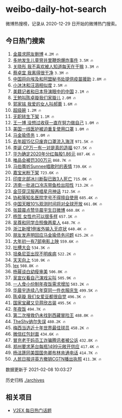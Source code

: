 # weibo-daily-hot-search

微博热搜榜，记录从 2020-12-29 日开始的微博热门搜索。

## 今日热门搜索

<!-- BEGIN -->

1. [金晨求网友删博](https://s.weibo.com/weibo?q=%23%E9%87%91%E6%99%A8%E6%B1%82%E7%BD%91%E5%8F%8B%E5%88%A0%E5%8D%9A%23&Refer=top) `4.2M 🔥`
1. [多地发生儿童窨井里鞭炮爆炸事件](https://s.weibo.com/weibo?q=%23%E5%A4%9A%E5%9C%B0%E5%8F%91%E7%94%9F%E5%84%BF%E7%AB%A5%E7%AA%A8%E4%BA%95%E9%87%8C%E9%9E%AD%E7%82%AE%E7%88%86%E7%82%B8%E4%BA%8B%E4%BB%B6%23&Refer=top) `3.5M 🔥`
1. [关晓彤 我不喜欢被人知道每天在干嘛](https://s.weibo.com/weibo?q=%E5%85%B3%E6%99%93%E5%BD%A4%20%E6%88%91%E4%B8%8D%E5%96%9C%E6%AC%A2%E8%A2%AB%E4%BA%BA%E7%9F%A5%E9%81%93%E6%AF%8F%E5%A4%A9%E5%9C%A8%E5%B9%B2%E5%98%9B&Refer=top) `3.3M 🔥`
1. [蔡卓宜 我离得很干净](https://s.weibo.com/weibo?q=%E8%94%A1%E5%8D%93%E5%AE%9C%20%E6%88%91%E7%A6%BB%E5%BE%97%E5%BE%88%E5%B9%B2%E5%87%80&Refer=top) `3.3M 🔥`
1. [中国将向埃及和阿盟秘书处提供疫苗援助](https://s.weibo.com/weibo?q=%23%E4%B8%AD%E5%9B%BD%E5%B0%86%E5%90%91%E5%9F%83%E5%8F%8A%E5%92%8C%E9%98%BF%E7%9B%9F%E7%A7%98%E4%B9%A6%E5%A4%84%E6%8F%90%E4%BE%9B%E7%96%AB%E8%8B%97%E6%8F%B4%E5%8A%A9%23&Refer=top) `2.8M 🔥`
1. [小沐沐和汪涵相似度](https://s.weibo.com/weibo?q=%E5%B0%8F%E6%B2%90%E6%B2%90%E5%92%8C%E6%B1%AA%E6%B6%B5%E7%9B%B8%E4%BC%BC%E5%BA%A6&Refer=top) `2.5M 🔥`
1. [美籍记者和日本导演眼中的中国](https://s.weibo.com/weibo?q=%23%E7%BE%8E%E7%B1%8D%E8%AE%B0%E8%80%85%E5%92%8C%E6%97%A5%E6%9C%AC%E5%AF%BC%E6%BC%94%E7%9C%BC%E4%B8%AD%E7%9A%84%E4%B8%AD%E5%9B%BD%23&Refer=top) `2.1M 🔥`
1. [王勉叫陈卓璇我们家璇儿](https://s.weibo.com/weibo?q=%23%E7%8E%8B%E5%8B%89%E5%8F%AB%E9%99%88%E5%8D%93%E7%92%87%E6%88%91%E4%BB%AC%E5%AE%B6%E7%92%87%E5%84%BF%23&Refer=top) `2.0M 🔥`
1. [郭家铭 我爱的女人叫郝蕾](https://s.weibo.com/weibo?q=%E9%83%AD%E5%AE%B6%E9%93%AD%20%E6%88%91%E7%88%B1%E7%9A%84%E5%A5%B3%E4%BA%BA%E5%8F%AB%E9%83%9D%E8%95%BE&Refer=top) `1.6M 🔥`
1. [超级碗](https://s.weibo.com/weibo?q=%E8%B6%85%E7%BA%A7%E7%A2%97&Refer=top) `1.2M 🔥`
1. [无职转生下架](https://s.weibo.com/weibo?q=%E6%97%A0%E8%81%8C%E8%BD%AC%E7%94%9F%E4%B8%8B%E6%9E%B6&Refer=top) `1.1M 🔥`
1. [王一博 没想过收获一直在努力做自己](https://s.weibo.com/weibo?q=%E7%8E%8B%E4%B8%80%E5%8D%9A%20%E6%B2%A1%E6%83%B3%E8%BF%87%E6%94%B6%E8%8E%B7%E4%B8%80%E7%9B%B4%E5%9C%A8%E5%8A%AA%E5%8A%9B%E5%81%9A%E8%87%AA%E5%B7%B1&Refer=top) `1.0M 🔥`
1. [美国一线医护被迫重复使用口罩](https://s.weibo.com/weibo?q=%23%E7%BE%8E%E5%9B%BD%E4%B8%80%E7%BA%BF%E5%8C%BB%E6%8A%A4%E8%A2%AB%E8%BF%AB%E9%87%8D%E5%A4%8D%E4%BD%BF%E7%94%A8%E5%8F%A3%E7%BD%A9%23&Refer=top) `1.0M 🔥`
1. [马金瑜债务](https://s.weibo.com/weibo?q=%23%E9%A9%AC%E9%87%91%E7%91%9C%E5%80%BA%E5%8A%A1%23&Refer=top) `1.0M 🔥`
1. [去年超15亿只废弃口罩流入海洋](https://s.weibo.com/weibo?q=%23%E5%8E%BB%E5%B9%B4%E8%B6%8515%E4%BA%BF%E5%8F%AA%E5%BA%9F%E5%BC%83%E5%8F%A3%E7%BD%A9%E6%B5%81%E5%85%A5%E6%B5%B7%E6%B4%8B%23&Refer=top) `971.5K 🔥`
1. [李诞 CP万一有一对是真的造福](https://s.weibo.com/weibo?q=%E6%9D%8E%E8%AF%9E%20CP%E4%B8%87%E4%B8%80%E6%9C%89%E4%B8%80%E5%AF%B9%E6%98%AF%E7%9C%9F%E7%9A%84%E9%80%A0%E7%A6%8F&Refer=top) `927.5K 🔥`
1. [华为确定2020年分红每股1.86元](https://s.weibo.com/weibo?q=%23%E5%8D%8E%E4%B8%BA%E7%A1%AE%E5%AE%9A2020%E5%B9%B4%E5%88%86%E7%BA%A2%E6%AF%8F%E8%82%A11.86%E5%85%83%23&Refer=top) `887.4K 🔥`
1. [唯品会被罚300万元](https://s.weibo.com/weibo?q=%E5%94%AF%E5%93%81%E4%BC%9A%E8%A2%AB%E7%BD%9A300%E4%B8%87%E5%85%83&Refer=top) `868.7K 🔥`
1. [马伯骞听Sunnee唱歌时的表情](https://s.weibo.com/weibo?q=%23%E9%A9%AC%E4%BC%AF%E9%AA%9E%E5%90%ACSunnee%E5%94%B1%E6%AD%8C%E6%97%B6%E7%9A%84%E8%A1%A8%E6%83%85%23&Refer=top) `739.6K 🔥`
1. [嘉宝米粉下架](https://s.weibo.com/weibo?q=%23%E5%98%89%E5%AE%9D%E7%B1%B3%E7%B2%89%E4%B8%8B%E6%9E%B6%23&Refer=top) `723.6K 🔥`
1. [印度北部冰川断裂已致3人死亡](https://s.weibo.com/weibo?q=%23%E5%8D%B0%E5%BA%A6%E5%8C%97%E9%83%A8%E5%86%B0%E5%B7%9D%E6%96%AD%E8%A3%82%E5%B7%B2%E8%87%B43%E4%BA%BA%E6%AD%BB%E4%BA%A1%23&Refer=top) `715.0K 🔥`
1. [济南一批进口冷冻带鱼检出阳性](https://s.weibo.com/weibo?q=%E6%B5%8E%E5%8D%97%E4%B8%80%E6%89%B9%E8%BF%9B%E5%8F%A3%E5%86%B7%E5%86%BB%E5%B8%A6%E9%B1%BC%E6%A3%80%E5%87%BA%E9%98%B3%E6%80%A7&Refer=top) `713.2K 🔥`
1. [金莎穿汉服再唱星月神话](https://s.weibo.com/weibo?q=%23%E9%87%91%E8%8E%8E%E7%A9%BF%E6%B1%89%E6%9C%8D%E5%86%8D%E5%94%B1%E6%98%9F%E6%9C%88%E7%A5%9E%E8%AF%9D%23&Refer=top) `712.5K 🔥`
1. [协和等知名医院字号不得擅自使用](https://s.weibo.com/weibo?q=%23%E5%8D%8F%E5%92%8C%E7%AD%89%E7%9F%A5%E5%90%8D%E5%8C%BB%E9%99%A2%E5%AD%97%E5%8F%B7%E4%B8%8D%E5%BE%97%E6%93%85%E8%87%AA%E4%BD%BF%E7%94%A8%23&Refer=top) `685.4K 🔥`
1. [中国天眼10%观测时间将对全球开放](https://s.weibo.com/weibo?q=%23%E4%B8%AD%E5%9B%BD%E5%A4%A9%E7%9C%BC10%25%E8%A7%82%E6%B5%8B%E6%97%B6%E9%97%B4%E5%B0%86%E5%AF%B9%E5%85%A8%E7%90%83%E5%BC%80%E6%94%BE%23&Refer=top) `661.0K 🔥`
1. [张碧晨点赞华晨宇生日微博](https://s.weibo.com/weibo?q=%23%E5%BC%A0%E7%A2%A7%E6%99%A8%E7%82%B9%E8%B5%9E%E5%8D%8E%E6%99%A8%E5%AE%87%E7%94%9F%E6%97%A5%E5%BE%AE%E5%8D%9A%23&Refer=top) `660.8K 🔥`
1. [杨笠 女性也可以很多样](https://s.weibo.com/weibo?q=%E6%9D%A8%E7%AC%A0%20%E5%A5%B3%E6%80%A7%E4%B9%9F%E5%8F%AF%E4%BB%A5%E5%BE%88%E5%A4%9A%E6%A0%B7&Refer=top) `657.1K 🔥`
1. [吴尊和同学合照像两辈人](https://s.weibo.com/weibo?q=%23%E5%90%B4%E5%B0%8A%E5%92%8C%E5%90%8C%E5%AD%A6%E5%90%88%E7%85%A7%E5%83%8F%E4%B8%A4%E8%BE%88%E4%BA%BA%23&Refer=top) `648.7K 🔥`
1. [浙江新增1例省外输入无症状](https://s.weibo.com/weibo?q=%E6%B5%99%E6%B1%9F%E6%96%B0%E5%A2%9E1%E4%BE%8B%E7%9C%81%E5%A4%96%E8%BE%93%E5%85%A5%E6%97%A0%E7%97%87%E7%8A%B6&Refer=top) `640.4K 🔥`
1. [朋友发声明回应马金瑜债务问题](https://s.weibo.com/weibo?q=%23%E6%9C%8B%E5%8F%8B%E5%8F%91%E5%A3%B0%E6%98%8E%E5%9B%9E%E5%BA%94%E9%A9%AC%E9%87%91%E7%91%9C%E5%80%BA%E5%8A%A1%E9%97%AE%E9%A2%98%23&Refer=top) `625.2K 🔥`
1. [大年初一有7部电影上映](https://s.weibo.com/weibo?q=%23%E5%A4%A7%E5%B9%B4%E5%88%9D%E4%B8%80%E6%9C%897%E9%83%A8%E7%94%B5%E5%BD%B1%E4%B8%8A%E6%98%A0%23&Refer=top) `559.6K 🔥`
1. [吐槽大会](https://s.weibo.com/weibo?q=%E5%90%90%E6%A7%BD%E5%A4%A7%E4%BC%9A&Refer=top) `534.3K 🔥`
1. [坦桑尼亚出现不明疾病](https://s.weibo.com/weibo?q=%E5%9D%A6%E6%A1%91%E5%B0%BC%E4%BA%9A%E5%87%BA%E7%8E%B0%E4%B8%8D%E6%98%8E%E7%96%BE%E7%97%85&Refer=top) `522.2K 🔥`
1. [天天向上](https://s.weibo.com/weibo?q=%E5%A4%A9%E5%A4%A9%E5%90%91%E4%B8%8A&Refer=top) `510.9K 🔥`
1. [lex](https://s.weibo.com/weibo?q=lex&Refer=top) `508.8K 🔥`
1. [杨幂谈白幼瘦审美](https://s.weibo.com/weibo?q=%23%E6%9D%A8%E5%B9%82%E8%B0%88%E7%99%BD%E5%B9%BC%E7%98%A6%E5%AE%A1%E7%BE%8E%23&Refer=top) `506.0K 🔥`
1. [吴宣仪看自己演戏尖叫](https://s.weibo.com/weibo?q=%23%E5%90%B4%E5%AE%A3%E4%BB%AA%E7%9C%8B%E8%87%AA%E5%B7%B1%E6%BC%94%E6%88%8F%E5%B0%96%E5%8F%AB%23&Refer=top) `505.9K 🔥`
1. [一人食小份制年夜饭需求增加](https://s.weibo.com/weibo?q=%23%E4%B8%80%E4%BA%BA%E9%A3%9F%E5%B0%8F%E4%BB%BD%E5%88%B6%E5%B9%B4%E5%A4%9C%E9%A5%AD%E9%9C%80%E6%B1%82%E5%A2%9E%E5%8A%A0%23&Refer=top) `503.2K 🔥`
1. [华晨宇连续八年穿同一件衣服庆生](https://s.weibo.com/weibo?q=%23%E5%8D%8E%E6%99%A8%E5%AE%87%E8%BF%9E%E7%BB%AD%E5%85%AB%E5%B9%B4%E7%A9%BF%E5%90%8C%E4%B8%80%E4%BB%B6%E8%A1%A3%E6%9C%8D%E5%BA%86%E7%94%9F%23&Refer=top) `499.5K 🔥`
1. [陈卓璇 我们女爱豆都很自觉](https://s.weibo.com/weibo?q=%E9%99%88%E5%8D%93%E7%92%87%20%E6%88%91%E4%BB%AC%E5%A5%B3%E7%88%B1%E8%B1%86%E9%83%BD%E5%BE%88%E8%87%AA%E8%A7%89&Refer=top) `496.3K 🔥`
1. [国家宝藏又见蒋欣古装](https://s.weibo.com/weibo?q=%E5%9B%BD%E5%AE%B6%E5%AE%9D%E8%97%8F%E5%8F%88%E8%A7%81%E8%92%8B%E6%AC%A3%E5%8F%A4%E8%A3%85&Refer=top) `495.5K 🔥`
1. [年夜饭](https://s.weibo.com/weibo?q=%E5%B9%B4%E5%A4%9C%E9%A5%AD&Refer=top) `494.7K 🔥`
1. [第二次搜救仍未找到西藏冒险王](https://s.weibo.com/weibo?q=%23%E7%AC%AC%E4%BA%8C%E6%AC%A1%E6%90%9C%E6%95%91%E4%BB%8D%E6%9C%AA%E6%89%BE%E5%88%B0%E8%A5%BF%E8%97%8F%E5%86%92%E9%99%A9%E7%8E%8B%23&Refer=top) `488.0K 🔥`
1. [TheShy纳尔失误](https://s.weibo.com/weibo?q=TheShy%E7%BA%B3%E5%B0%94%E5%A4%B1%E8%AF%AF&Refer=top) `480.2K 🔥`
1. [梅西当选近十年世界最佳球员](https://s.weibo.com/weibo?q=%23%E6%A2%85%E8%A5%BF%E5%BD%93%E9%80%89%E8%BF%91%E5%8D%81%E5%B9%B4%E4%B8%96%E7%95%8C%E6%9C%80%E4%BD%B3%E7%90%83%E5%91%98%23&Refer=top) `458.2K 🔥`
1. [微信红包封面](https://s.weibo.com/weibo?q=%E5%BE%AE%E4%BF%A1%E7%BA%A2%E5%8C%85%E5%B0%81%E9%9D%A2&Refer=top) `434.6K 🔥`
1. [冒充老干妈员工诈骗腾讯者被公诉](https://s.weibo.com/weibo?q=%23%E5%86%92%E5%85%85%E8%80%81%E5%B9%B2%E5%A6%88%E5%91%98%E5%B7%A5%E8%AF%88%E9%AA%97%E8%85%BE%E8%AE%AF%E8%80%85%E8%A2%AB%E5%85%AC%E8%AF%89%23&Refer=top) `432.8K 🔥`
1. [郑州要求茅台每瓶1499元敞开供应](https://s.weibo.com/weibo?q=%E9%83%91%E5%B7%9E%E8%A6%81%E6%B1%82%E8%8C%85%E5%8F%B0%E6%AF%8F%E7%93%B61499%E5%85%83%E6%95%9E%E5%BC%80%E4%BE%9B%E5%BA%94&Refer=top) `417.4K 🔥`
1. [杨洁篪同美国国务卿布林肯通电话](https://s.weibo.com/weibo?q=%23%E6%9D%A8%E6%B4%81%E7%AF%AA%E5%90%8C%E7%BE%8E%E5%9B%BD%E5%9B%BD%E5%8A%A1%E5%8D%BF%E5%B8%83%E6%9E%97%E8%82%AF%E9%80%9A%E7%94%B5%E8%AF%9D%23&Refer=top) `414.7K 🔥`
1. [人民日报评英方撤销CGTN播出执照](https://s.weibo.com/weibo?q=%23%E4%BA%BA%E6%B0%91%E6%97%A5%E6%8A%A5%E8%AF%84%E8%8B%B1%E6%96%B9%E6%92%A4%E9%94%80CGTN%E6%92%AD%E5%87%BA%E6%89%A7%E7%85%A7%23&Refer=top) `411.3K 🔥`

数据更新于 2021-02-08 10:03:27

<!-- END -->

历史归档 [./archives](./archives)

## 相关项目

- [V2EX 每日热门话题](https://github.com/realLeonardo/v2ex-daily-hot-topic)
